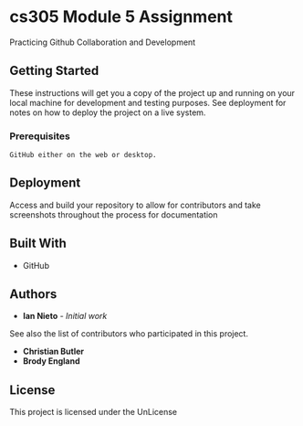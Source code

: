 # cs305 Module 5 Assignment

Practicing Github Collaboration and Development

## Getting Started

These instructions will get you a copy of the project up and running on your local machine for development and testing purposes. See deployment for notes on how to deploy the project on a live system.

### Prerequisites

```
GitHub either on the web or desktop.
```

## Deployment

Access and build your repository to allow for contributors and take screenshots throughout the process for documentation

## Built With

* GitHub

## Authors

* **Ian Nieto** - *Initial work*

See also the list of contributors who participated in this project.
* **Christian Butler**
* **Brody England**

## License

This project is licensed under the UnLicense
